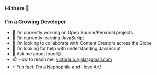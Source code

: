 ### Hi there 👋


### I'm a Growing Developer
<!--
**VictoriaAjala/VictoriaAjala** is a ✨ _special_ ✨ repository because its `README.md` (this file) appears on your GitHub profile.

Here are some ideas to get you started:
-->
- 🔭 I’m currently working on Open Source/Personal projects
- 🌱 I’m currently learning JavaScript
- 👯 I’m looking to collaborate with Content Creators across the Globe
- 🤔 I’m looking for help with understanding JavaScript
- 💬 Ask me about food!😄
- 📫 How to reach me: victoria.o.ajala@gmail.com
- ⚡ Fun fact: I'm a Nephophile and I love Art!

